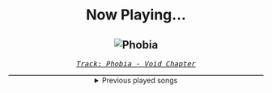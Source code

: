<div align="center"> 
<h1>Now Playing...</h1>

![Phobia](https://i.scdn.co/image/ab67616d00001e02ec7d20569914232308e8e84c)
--
_<samp><a href="https://open.spotify.com/track/7xjX88K4f6veA1u2ro7NVJ">Track: Phobia - Void Chapter</a></samp>_

<div style="border: 1px #4B5054 solid"></div>
<details>
  <summary>
    Previous played songs
  </summary>
  <table>
    <thead>
      <tr>
        <th>
          Artist
        </th>
        <th>
          Song
        </th>
        <th>
          Link
        </th>
      </tr>
    </thead>
    <tbody>
      <tr><td>Void Chapter</td><td>Phobia</td><td><a href="https://open.spotify.com/track/7xjX88K4f6veA1u2ro7NVJ">https://open.spotify.com/track/7xjX88K4f6veA1u2ro7NVJ</a></td></tr><tr><td>Soul Extract</td><td>Carrier Signal</td><td><a href="https://open.spotify.com/track/5Jaf4NzAvm7SkvOZKNOZRl">https://open.spotify.com/track/5Jaf4NzAvm7SkvOZKNOZRl</a></td></tr><tr><td>CANTERVICE</td><td>Blackout</td><td><a href="https://open.spotify.com/track/7ruz8x76MaEcSmkMgTs18P">https://open.spotify.com/track/7ruz8x76MaEcSmkMgTs18P</a></td></tr><tr><td>Essenger</td><td>Divine Virus</td><td><a href="https://open.spotify.com/track/5iTda1icTNQH81m8nASF8t">https://open.spotify.com/track/5iTda1icTNQH81m8nASF8t</a></td></tr><tr><td>Ava Max</td><td>Million Dollar Baby</td><td><a href="https://open.spotify.com/track/3pPN20syOYvbUuEiBpbenI">https://open.spotify.com/track/3pPN20syOYvbUuEiBpbenI</a></td></tr><tr><td>CANTERVICE</td><td>The Machine</td><td><a href="https://open.spotify.com/track/7Gq2KDKN283ZeoCLXojl57">https://open.spotify.com/track/7Gq2KDKN283ZeoCLXojl57</a></td></tr><tr><td>CANTERVICE</td><td>The Machine</td><td><a href="https://open.spotify.com/track/7Gq2KDKN283ZeoCLXojl57">https://open.spotify.com/track/7Gq2KDKN283ZeoCLXojl57</a></td></tr><tr><td>Essenger</td><td>Tenebrous</td><td><a href="https://open.spotify.com/track/2gM0FjosryXSO7ICCk54ID">https://open.spotify.com/track/2gM0FjosryXSO7ICCk54ID</a></td></tr><tr><td>Essenger</td><td>Divine Virus</td><td><a href="https://open.spotify.com/track/5iTda1icTNQH81m8nASF8t">https://open.spotify.com/track/5iTda1icTNQH81m8nASF8t</a></td></tr><tr><td>Essenger</td><td>Divine Virus</td><td><a href="https://open.spotify.com/track/5iTda1icTNQH81m8nASF8t">https://open.spotify.com/track/5iTda1icTNQH81m8nASF8t</a></td></tr><tr><td>F.O.O.L</td><td>AGONIZE</td><td><a href="https://open.spotify.com/track/6vuF3LYipww2DRhRJ9s7CH">https://open.spotify.com/track/6vuF3LYipww2DRhRJ9s7CH</a></td></tr><tr><td>Kodeseven</td><td>Bodyselector</td><td><a href="https://open.spotify.com/track/5JUrx2NogxHcBA6VaAmzk0">https://open.spotify.com/track/5JUrx2NogxHcBA6VaAmzk0</a></td></tr><tr><td>CANTERVICE</td><td>The Machine</td><td><a href="https://open.spotify.com/track/7Gq2KDKN283ZeoCLXojl57">https://open.spotify.com/track/7Gq2KDKN283ZeoCLXojl57</a></td></tr><tr><td>MUZZ</td><td>New Age - Bossfight Remix</td><td><a href="https://open.spotify.com/track/5aCABFeoSwL2Ux0c1gW2QL">https://open.spotify.com/track/5aCABFeoSwL2Ux0c1gW2QL</a></td></tr><tr><td>CANTERVICE</td><td>Blackout</td><td><a href="https://open.spotify.com/track/7ruz8x76MaEcSmkMgTs18P">https://open.spotify.com/track/7ruz8x76MaEcSmkMgTs18P</a></td></tr><tr><td>Essenger</td><td>Tenebrous</td><td><a href="https://open.spotify.com/track/2gM0FjosryXSO7ICCk54ID">https://open.spotify.com/track/2gM0FjosryXSO7ICCk54ID</a></td></tr><tr><td>Kaixo</td><td>It's Over</td><td><a href="https://open.spotify.com/track/67CGc39ZGD4dfz4YnKZtAj">https://open.spotify.com/track/67CGc39ZGD4dfz4YnKZtAj</a></td></tr><tr><td>Cassetter</td><td>Till The End - Wice Remix</td><td><a href="https://open.spotify.com/track/4hjArrRIBKCc3ubbVfdZfU">https://open.spotify.com/track/4hjArrRIBKCc3ubbVfdZfU</a></td></tr><tr><td>Signal Void</td><td>Find You</td><td><a href="https://open.spotify.com/track/317PZHGhM7eR69gL167GfC">https://open.spotify.com/track/317PZHGhM7eR69gL167GfC</a></td></tr><tr><td>Mechanical Vein</td><td>All Gods Fall Down (Zardonic Remix)</td><td><a href="https://open.spotify.com/track/2TfrlMNgveiqXmhA2gCfCD">https://open.spotify.com/track/2TfrlMNgveiqXmhA2gCfCD</a></td></tr>
    </tbody>
  </table>
</details>

</div>
